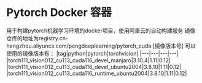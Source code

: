 # Pytorch Docker 容器
用于构建pytorch机器学习环境的docker项目，使用阿里云的自动构建服务
镜像仓库的地址为registry.cn-hangzhou.aliyuncs.com/pengdeeplearning/pytorch_cuda:[镜像版本号]
可以使用的镜像版本有：
|tag|python|pytorch|torchvision|
|---|---|---|---|
|torch111_vision012_cu113_cuda116_devel_manjaro|3.10.4|1.11|0.12|
|torch111_vision012_cu113_cuda116_devel_ubuntu2004|3.8.10|1.11|0.12|
|torch111_vision012_cu113_cuda116_runtime_ubuntu2004|3.8.10|1.11|0.12|
